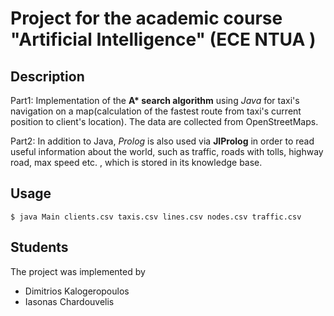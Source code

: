 # Project for the academic course "Artificial Intelligence" (ECE NTUA )

## Description

Part1: Implementation of the **A\* search algorithm** using *Java* for taxi's navigation on a map(calculation of the fastest route from taxi's current position to client's location). The data are collected from OpenStreetMaps. 
  
Part2: In addition to Java, *Prolog* is also used via **JIProlog** in order to read useful information about the world, such as traffic, roads with tolls, highway road, max speed etc. ,  which is stored in its knowledge base.

## Usage
```
$ java Main clients.csv taxis.csv lines.csv nodes.csv traffic.csv
```
## Students

The project was implemented by 

* Dimitrios Kalogeropoulos
* Iasonas Chardouvelis
